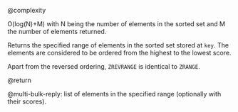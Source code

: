 @complexity

O(log(N)+M) with N being the number of elements in the
sorted set and M the number of elements returned.

Returns the specified range of elements in the sorted set stored at `key`. The
elements are considered to be ordered from the highest to the lowest score.

Apart from the reversed ordering, `ZREVRANGE` is identical to `ZRANGE`.

@return

@multi-bulk-reply: list of elements in the specified range (optionally with
their scores).

